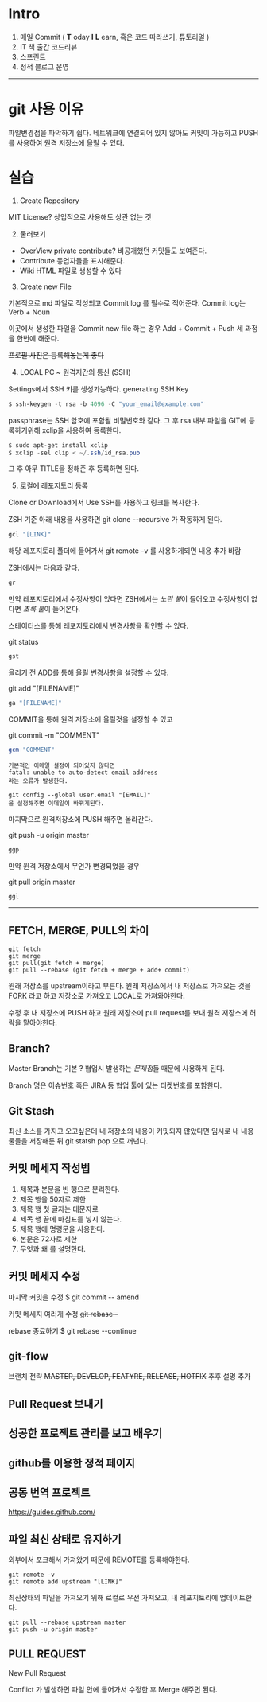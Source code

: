 ﻿
# Intro

1. 매일 Commit ( **T** oday  **I** **L** earn, 혹은 코드 따라쓰기, 튜토리얼 )
2. IT 책 출간 코드리뷰
3. 스프린트
4. 정적 블로그 운영
***

# git 사용 이유

파일변경점을 파악하기 쉽다.
네트워크에 연결되어 있지 않아도 커밋이 가능하고
PUSH를 사용하여 원격 저장소에 올릴 수 있다.

# 실습

1. Create Repository

MIT License?
상업적으로 사용해도 상관 없는 것

2. 둘러보기

- OverView
	private contribute?
	비공개했던 커밋들도 보여준다.
- Contribute
	동업자들을 표시해준다.
- Wiki
	HTML 파일로 생성할 수 있다

3. Create new File

기본적으로 md 파일로 작성되고
Commit log 를 필수로 적어준다.
Commit log는 Verb + Noun

이곳에서 생성한 파일을 Commit new file 하는 경우
Add + Commit + Push
세 과정을 한번에 해준다.

~~프로필 사진은 등록해놓는게 좋다~~

4. LOCAL PC ~ 원격지간의 통신 (SSH)

Settings에서 SSH 키를 생성가능하다.
generating SSH Key

```powershell
$ ssh-keygen -t rsa -b 4096 -C "your_email@example.com"
```
passphrase는 SSH 암호에 포함될 비밀번호와 같다.
그 후 rsa 내부 파일을 GIT에 등록하기위해 xclip을 사용하여 등록한다.

```powershell
$ sudo apt-get install xclip
$ xclip -sel clip < ~/.ssh/id_rsa.pub
```

그 후 아무 TITLE을 정해준 후 등록하면 된다.

5. 로컬에 레포지토리 등록

Clone or Download에서 Use SSH를 사용하고 링크를 복사한다.

ZSH 기준 아래 내용을 사용하면
git clone --recursive 가 작동하게 된다.

```powershell
gcl "[LINK]"
```

해당 레포지토리 폴더에 들어가서 
git remote -v 를 사용하게되면
~~내용 추가 바람~~

ZSH에서는 다음과 같다.
```powershell
gr
```

만약 레포지토리에서 수정사항이 있다면
ZSH에서는 *노란 불*이 들어오고
수정사항이 없다면 *초록 불*이 들어온다.

스테이터스를 통해 레포지토리에서 변경사항을 확인할 수 있다.

git status

```powershell
gst
```

올리기 전 ADD를 통해 올릴 변경사항을 설정할 수 있다.

git add "[FILENAME]"

```powershell
ga "[FILENAME]"
```

COMMIT을 통해 원격 저장소에 올릴것을 설정할 수 있고

git commit -m "COMMENT"

```powershell
gcm "COMMENT"
```

```
기본적인 이메일 설정이 되어있지 않다면
fatal: unable to auto-detect email address
라는 오류가 발생한다.

git config --global user.email "[EMAIL]"
을 설정해주면 이메일이 바뀌게된다.
```

마지막으로 원격저장소에 PUSH 해주면 올라간다.

git push -u origin master
```powershell
ggp
```

만약 원격 저장소에서 무언가 변경되었을 경우

git pull origin master
```powershell
ggl
```

***
## FETCH, MERGE, PULL의 차이
```
git fetch
git merge
git pull(git fetch + merge)
git pull --rebase (git fetch + merge + add+ commit)
```

원래 저장소를 upstream이라고 부른다.
원래 저장소에서 내 저장소로 가져오는 것을 FORK 라고 하고 저장소로 가져오고 LOCAL로 가져와야한다.

수정 후 내 저장소에 PUSH 하고 원래 저장소에 pull request를 보내 원격 저장소에 허락을 맡아야한다.

## Branch?

Master Branch는 기본
~~?~~
협업시 발생하는 *문제점*들 때문에 사용하게 된다.

Branch 명은
이슈번호 혹은 JIRA 등 협업 툴에 있는 티켓번호를 포함한다.

## Git Stash

최신 소스를 가지고 오고싶은데 내 저장소의 내용이 커밋되지 않았다면 임시로 내 내용물들을 저장해둔 뒤 git statsh pop 으로 꺼낸다.

## 커밋 메세지 작성법

1. 제목과 본문을 빈 행으로 분리한다.
2. 제목 행을  50자로 제한
3. 제목 행 첫 글자는 대문자로
4. 제목 행 끝에 마침표를 넣지 않는다.
5. 제목 행에 명령문을 사용한다.
6. 본문은 72자로 제한
7. 무엇과 왜 를 설명한다.

## 커밋 메세지 수정
마지막 커밋을 수정
$ git commit -- amend

커밋 메세지 여러개 수정
~~git rebase -~~

rebase 종료하기
$ git rebase --continue

## git-flow

브랜치 전략
~~MASTER, DEVELOP, FEATYRE, RELEASE, HOTFIX~~
추후 설명 추가

## Pull Request 보내기

## 성공한 프로젝트 관리를 보고 배우기

## github를 이용한 정적 페이지

## 공동 번역 프로젝트
https://guides.github.com/

## 파일 최신 상태로 유지하기

외부에서 포크해서 가져왔기 때문에 REMOTE를 등록해야한다.
```
git remote -v
git remote add upstream "[LINK]"
```

최신상태의 파일을 가져오기 위해 로컬로 우선 가져오고, 내 레포지토리에 업데이트한다.
```
git pull --rebase upstream master
git push -u origin master
```

## PULL REQUEST

New Pull Request

Conflict 가 발생하면 파일 안에 들어가서 수정한 후 Merge 해주면 된다.
